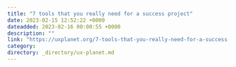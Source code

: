 ```yaml
---
title: "7 tools that you really need for a success project"
date: 2023-02-15 12:52:22 +0000
dateadded: 2023-02-16 00:00:55 +0000
description: ""
link: "https://uxplanet.org/7-tools-that-you-really-need-for-a-success-project-35b0e91cd880?source=rss----819cc2aaeee0---4"
category:
directory: _directory/ux-planet.md
---
```

